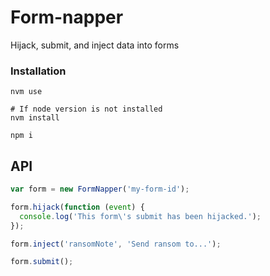 Form-napper
===========

Hijack, submit, and inject data into forms

### Installation

```
nvm use

# If node version is not installed
nvm install

npm i
```

## API

```javascript
var form = new FormNapper('my-form-id');

form.hijack(function (event) {
  console.log('This form\'s submit has been hijacked.');
});

form.inject('ransomNote', 'Send ransom to...');

form.submit();
```

